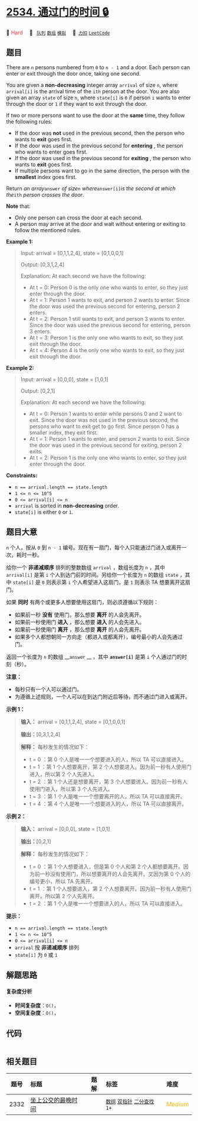 # [2534. 通过门的时间 🔒](https://2xiao.github.io/leetcode-js/problem/2534.html)

🔴 <font color=#ff334b>Hard</font>&emsp; 🔖&ensp; [`队列`](/tag/queue.md) [`数组`](/tag/array.md) [`模拟`](/tag/simulation.md)&emsp; 🔗&ensp;[`力扣`](https://leetcode.cn/problems/time-taken-to-cross-the-door) [`LeetCode`](https://leetcode.com/problems/time-taken-to-cross-the-door)

## 题目

There are `n` persons numbered from `0` to `n - 1` and a door. Each person can
enter or exit through the door once, taking one second.

You are given a **non-decreasing** integer array `arrival` of size `n`, where
`arrival[i]` is the arrival time of the `ith` person at the door. You are also
given an array `state` of size `n`, where `state[i]` is `0` if person `i`
wants to enter through the door or `1` if they want to exit through the door.

If two or more persons want to use the door at the **same** time, they follow
the following rules:

  * If the door was **not** used in the previous second, then the person who wants to **exit** goes first.
  * If the door was used in the previous second for **entering** , the person who wants to enter goes first.
  * If the door was used in the previous second for **exiting** , the person who wants to **exit** goes first.
  * If multiple persons want to go in the same direction, the person with the **smallest** index goes first.

Return _an array_`answer` _of size_`n` _where_`answer[i]`_is the second at
which the_`ith` _person crosses the door_.

**Note** that:

  * Only one person can cross the door at each second.
  * A person may arrive at the door and wait without entering or exiting to follow the mentioned rules.



**Example 1:**

> Input: arrival = [0,1,1,2,4], state = [0,1,0,0,1]
> 
> Output: [0,3,1,2,4]
> 
> Explanation: At each second we have the following:
> - At t = 0: Person 0 is the only one who wants to enter, so they just enter through the door.
> - At t = 1: Person 1 wants to exit, and person 2 wants to enter. Since the door was used the previous second for entering, person 2 enters.
> - At t = 2: Person 1 still wants to exit, and person 3 wants to enter. Since the door was used the previous second for entering, person 3 enters.
> - At t = 3: Person 1 is the only one who wants to exit, so they just exit through the door.
> - At t = 4: Person 4 is the only one who wants to exit, so they just exit through the door.

**Example 2:**

> Input: arrival = [0,0,0], state = [1,0,1]
> 
> Output: [0,2,1]
> 
> Explanation: At each second we have the following:
> - At t = 0: Person 1 wants to enter while persons 0 and 2 want to exit. Since the door was not used in the previous second, the persons who want to exit get to go first. Since person 0 has a smaller index, they exit first.
> - At t = 1: Person 1 wants to enter, and person 2 wants to exit. Since the door was used in the previous second for exiting, person 2 exits.
> - At t = 2: Person 1 is the only one who wants to enter, so they just enter through the door.

**Constraints:**

  * `n == arrival.length == state.length`
  * `1 <= n <= 10^5`
  * `0 <= arrival[i] <= n`
  * `arrival` is sorted in **non-decreasing** order.
  * `state[i]` is either `0` or `1`.


## 题目大意

`n` 个人，按从 `0` 到 `n - 1` 编号。现在有一扇门，每个人只能通过门进入或离开一次，耗时一秒。

给你一个 **非递减顺序** 排列的整数数组 `arrival` ，数组长度为 `n` ，其中 `arrival[i]` 是第 `i`
个人到达门前的时间。另给你一个长度为 `n` 的数组 `state` ，其中 `state[i]` 是 `0` 则表示第 `i` 个人希望进入这扇门，是
`1` 则表示 TA 想要离开这扇门。

如果 **同时** 有两个或更多人想要使用这扇门，则必须遵循以下规则：

  * 如果前一秒 **没有** 使用门，那么想要 **离开** 的人会先离开。
  * 如果前一秒使用门 **进入** ，那么想要 **进入** 的人会先进入。
  * 如果前一秒使用门 **离开** ，那么想要 **离开** 的人会先离开。
  * 如果多个人都想朝同一方向走（都进入或都离开），编号最小的人会先通过门。

返回一个长度为 `n` 的数组 __`answer` __ ，其中 __`answer[i]`__ 是第 `i` 个人通过门的时刻（秒）。

**注意：**

  * 每秒只有一个人可以通过门。
  * 为遵循上述规则，一个人可以在到达门附近后等待，而不通过门进入或离开。



**示例 1：**

> 
> 
> 
> 
> 
> **输入：** arrival = [0,1,1,2,4], state = [0,1,0,0,1]
> 
> **输出：**[0,3,1,2,4]
> 
> **解释：** 每秒发生的情况如下：
> - t = 0 ：第 0 个人是唯一一个想要进入的人，所以 TA 可以直接进入。
> - t = 1 ：第 1 个人想要离开，第 2 个人想要进入。因为前一秒有人使用门进入，所以第 2 个人先进入。
> - t = 2 ：第 1 个人还是想要离开，第 3 个人想要进入。因为前一秒有人使用门进入，所以第 3 个人先进入。
> - t = 3 ：第 1 个人是唯一一个想要离开的人，所以 TA 可以直接离开。
> - t = 4 ：第 4 个人是唯一一个想要进入的人，所以 TA 可以直接离开。
> 
> 

**示例 2：**

> 
> 
> 
> 
> 
> **输入：** arrival = [0,0,0], state = [1,0,1]
> 
> **输出：**[0,2,1]
> 
> **解释：** 每秒发生的情况如下：
> - t = 0 ：第 1 个人想要进入，但是第 0 个人和第 2 个人都想要离开。因为前一秒没有使用门，所以想要离开的人会先离开。又因为第 0 个人的编号更小，所以 TA 先离开。
> - t = 1 ：第 1 个人想要进入，第 2 个人想要离开。因为前一秒有人使用门离开，所以第 2 个人先离开。
> - t = 2 ：第 1 个人是唯一一个想要进入的人，所以 TA 可以直接进入。
> 
> 



**提示：**

  * `n == arrival.length == state.length`
  * `1 <= n <= 10^5`
  * `0 <= arrival[i] <= n`
  * `arrival` 按 **非递减顺序** 排列
  * `state[i]` 为 `0` 或 `1`


## 解题思路

#### 复杂度分析

- **时间复杂度**：`O()`，
- **空间复杂度**：`O()`，

## 代码

```javascript

```

## 相关题目

<!-- prettier-ignore -->
| 题号 | 标题 | 题解 | 标签 | 难度 |
| :------: | :------ | :------: | :------ | :------ |
| 2332 | [坐上公交的最晚时间](https://leetcode.com/problems/the-latest-time-to-catch-a-bus) |  |  [`数组`](/tag/array.md) [`双指针`](/tag/two-pointers.md) [`二分查找`](/tag/binary-search.md) `1+` | <font color=#ffb800>Medium</font> |